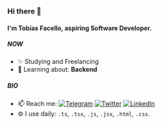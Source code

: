 ### Hi there 👋

#### I'm Tobías Facello, aspiring Software Developer.

##### NOW

- ✨ Studying and Freelancing
- 🌱 Learning about: **Backend**

##### BIO
- 📫 Reach me:
[![Telegram](https://img.shields.io/badge/Telegram-111111?style=flat&logo=telegram&logoColor=white)](https://t.me/tobiasfacello)
[![Twitter](https://img.shields.io/badge/Twitter-111111?style=flat&logo=twitter&logoColor=white)](https://twitter.com/fache_dev)
[![LinkedIn](https://img.shields.io/badge/LinkedIn-111111?style=flat&logo=linkedin&logoColor=white)](https://www.linkedin.com/in/tobiasfacello/)
- ⚙️ I use daily: `.ts`, `.tsx`, `.js`, `.jsx`, `.html`, `.css`.
